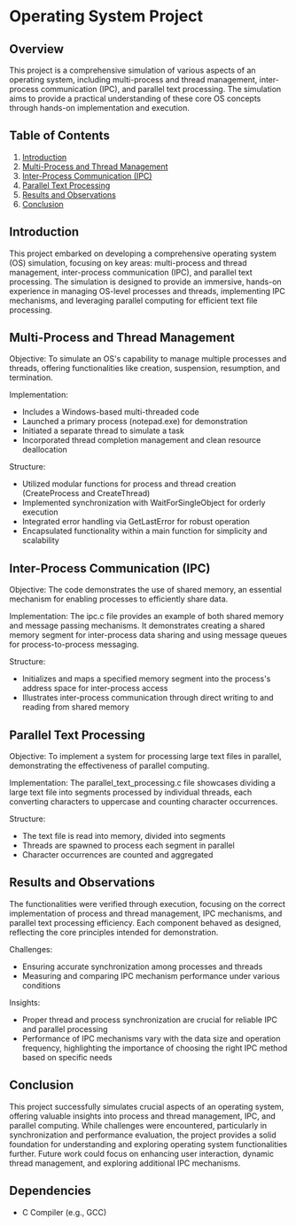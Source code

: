 # Operating System Project

## Overview
This project is a comprehensive simulation of various aspects of an operating system, including multi-process and thread management, inter-process communication (IPC), and parallel text processing. The simulation aims to provide a practical understanding of these core OS concepts through hands-on implementation and execution.

## Table of Contents
1. [Introduction](#introduction)
2. [Multi-Process and Thread Management](#multi-process-and-thread-management)
3. [Inter-Process Communication (IPC)](#inter-process-communication-ipc)
4. [Parallel Text Processing](#parallel-text-processing)
5. [Results and Observations](#results-and-observations)
6. [Conclusion](#conclusion)

## Introduction
This project embarked on developing a comprehensive operating system (OS) simulation, focusing on key areas: multi-process and thread management, inter-process communication (IPC), and parallel text processing. The simulation is designed to provide an immersive, hands-on experience in managing OS-level processes and threads, implementing IPC mechanisms, and leveraging parallel computing for efficient text file processing.

## Multi-Process and Thread Management
Objective: To simulate an OS's capability to manage multiple processes and threads, offering functionalities like creation, suspension, resumption, and termination.

Implementation:
- Includes a Windows-based multi-threaded code
- Launched a primary process (notepad.exe) for demonstration
- Initiated a separate thread to simulate a task
- Incorporated thread completion management and clean resource deallocation

Structure:
- Utilized modular functions for process and thread creation (CreateProcess and CreateThread)
- Implemented synchronization with WaitForSingleObject for orderly execution
- Integrated error handling via GetLastError for robust operation
- Encapsulated functionality within a main function for simplicity and scalability

## Inter-Process Communication (IPC)
Objective: The code demonstrates the use of shared memory, an essential mechanism for enabling processes to efficiently share data.

Implementation: The ipc.c file provides an example of both shared memory and message passing mechanisms. It demonstrates creating a shared memory segment for inter-process data sharing and using message queues for process-to-process messaging.

Structure:
- Initializes and maps a specified memory segment into the process's address space for inter-process access
- Illustrates inter-process communication through direct writing to and reading from shared memory

## Parallel Text Processing
Objective: To implement a system for processing large text files in parallel, demonstrating the effectiveness of parallel computing.

Implementation: The parallel_text_processing.c file showcases dividing a large text file into segments processed by individual threads, each converting characters to uppercase and counting character occurrences.

Structure:
- The text file is read into memory, divided into segments
- Threads are spawned to process each segment in parallel
- Character occurrences are counted and aggregated

## Results and Observations
The functionalities were verified through execution, focusing on the correct implementation of process and thread management, IPC mechanisms, and parallel text processing efficiency. Each component behaved as designed, reflecting the core principles intended for demonstration.

Challenges:
- Ensuring accurate synchronization among processes and threads
- Measuring and comparing IPC mechanism performance under various conditions

Insights:
- Proper thread and process synchronization are crucial for reliable IPC and parallel processing
- Performance of IPC mechanisms vary with the data size and operation frequency, highlighting the importance of choosing the right IPC method based on specific needs

## Conclusion
This project successfully simulates crucial aspects of an operating system, offering valuable insights into process and thread management, IPC, and parallel computing. While challenges were encountered, particularly in synchronization and performance evaluation, the project provides a solid foundation for understanding and exploring operating system functionalities further. Future work could focus on enhancing user interaction, dynamic thread management, and exploring additional IPC mechanisms.

## Dependencies

- C Compiler (e.g., GCC)

